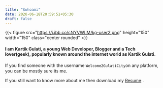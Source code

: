 ```yaml
---
title: "$whoami"
date: 2020-06-18T20:59:51+05:30
draft: false
---
```


{{< figure src="https://i.ibb.co/cNYVWLM/kg-user2.png" height="150" width="150" class="center rounded" >}}

#### I am Kartik Gulati, a young Web Developer, Blogger and a Tech lover(geek), popularly known around the internet world as Kartik Gulati.

 If you ﬁnd some­one with the user­name ```Welcome2GulatiCity```on any platform, you can be mostly sure its me.

 If you still want to know more about me then download my [Resume](https://drive.google.com/drive/folders/1enQ9PNANjNckyNBBs-R7r5EoU_-cBGaI?usp=sharing) .

